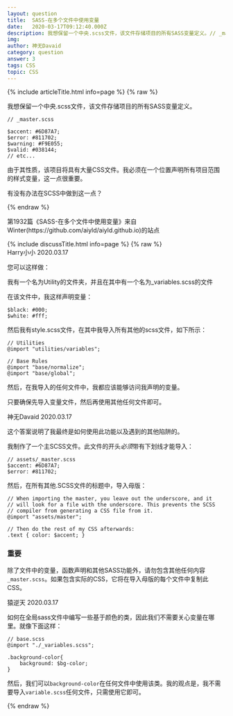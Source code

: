 ```yaml
---
layout: question
title:  SASS-在多个文件中使用变量
date:   2020-03-17T09:12:40.000Z
description: 我想保留一个中央.scss文件，该文件存储项目的所有SASS变量定义。// _master.scss $accent  #6D87A7;     ...
img: 
author: 神无Davaid
category: question
answer: 3
tags: CSS
topic: CSS
---
```

<div class="article-root">
  <div class="article">
    {% include articleTitle.html info=page %}
    {% raw %}
    <div class="article-content"><p><font style="vertical-align: inherit;"><font style="vertical-align: inherit;">我想保留一个中央.scss文件，该文件存储项目的所有SASS变量定义。</font></font></p>

<pre><code>// _master.scss <font></font>
<font></font>
$accent: #6D87A7;           <font></font>
$error: #811702;<font></font>
$warning: #F9E055;<font></font>
$valid: #038144;<font></font>
// etc... <font></font>
</code></pre>

<p><font style="vertical-align: inherit;"><font style="vertical-align: inherit;">由于其性质，该项目将具有大量CSS文件。</font><font style="vertical-align: inherit;">我必须在一个位置声明所有项目范围的样式变量，这一点很重要。</font></font></p>

<p><font style="vertical-align: inherit;"><font style="vertical-align: inherit;">有没有办法在SCSS中做到这一点？</font></font></p></div>
    {% endraw %}
  </div>
  <p class="winter_mark">第1932篇《SASS-在多个文件中使用变量》来自Winter(https://github.com/aiyld/aiyld.github.io)的站点</p>
  <div class="discuss-wrapper">
    {% include discussTitle.html info=page %}
    {% raw %}
    <div class="discuss-item">
        <div class="discuss-parent">
          <div class="discuss-meta">
            <span class="discuss-user">Harry小小</span>
            <span class="discuss-time">2020.03.17</span>
          </div>
          <div class="discuss-comment"><p><font style="vertical-align: inherit;"><font style="vertical-align: inherit;">您可以这样做：</font></font></p>

<p><font style="vertical-align: inherit;"><font style="vertical-align: inherit;">我有一个名为Utility的文件夹，并且在其中有一个名为_variables.scss的文件</font></font></p>

<p><font style="vertical-align: inherit;"><font style="vertical-align: inherit;">在该文件中，我这样声明变量：</font></font></p>

<pre><code>$black: #000;<font></font>
$white: #fff;<font></font>
</code></pre>

<p><font style="vertical-align: inherit;"><font style="vertical-align: inherit;">然后我有style.scss文件，在其中我导入所有其他的scss文件，如下所示：</font></font></p>

<pre><code>// Utilities<font></font>
@import "utilities/variables";<font></font>
<font></font>
// Base Rules<font></font>
@import "base/normalize";<font></font>
@import "base/global";<font></font>
</code></pre>

<p><font style="vertical-align: inherit;"><font style="vertical-align: inherit;">然后，在我导入的任何文件中，我都应该能够访问我声明的变量。</font></font></p>

<p><font style="vertical-align: inherit;"><font style="vertical-align: inherit;">只要确保先导入变量文件，然后再使用其他任何文件即可。</font></font></p></div>
        </div></div><div class="discuss-item">
        <div class="discuss-parent">
          <div class="discuss-meta">
            <span class="discuss-user">神无Davaid</span>
            <span class="discuss-time">2020.03.17</span>
          </div>
          <div class="discuss-comment"><p><font style="vertical-align: inherit;"><font style="vertical-align: inherit;">这个答案说明了我最终是如何使用此功能以及遇到的其他陷阱的。 </font></font></p>

<p><font style="vertical-align: inherit;"><font style="vertical-align: inherit;">我制作了一个主SCSS文件。</font><font style="vertical-align: inherit;">此文件</font><font style="vertical-align: inherit;">的开头</font></font><em><font style="vertical-align: inherit;"><font style="vertical-align: inherit;">必须</font></font></em><font style="vertical-align: inherit;"><font style="vertical-align: inherit;">带有下划线才能导入：</font></font></p>

<pre><code>// assets/_master.scss <font></font>
$accent: #6D87A7;           <font></font>
$error: #811702;<font></font>
</code></pre>

<p><font style="vertical-align: inherit;"><font style="vertical-align: inherit;">然后，在所有其他.SCSS文件的标题中，导入母版：</font></font></p>

<pre><code>// When importing the master, you leave out the underscore, and it<font></font>
// will look for a file with the underscore. This prevents the SCSS<font></font>
// compiler from generating a CSS file from it.<font></font>
@import "assets/master";<font></font>
<font></font>
// Then do the rest of my CSS afterwards:<font></font>
.text { color: $accent; }<font></font>
</code></pre>

<h3><font style="vertical-align: inherit;"><font style="vertical-align: inherit;">重要</font></font></h3>

<p><font style="vertical-align: inherit;"><font style="vertical-align: inherit;">除了文件中的变量，函数声明和其他SASS功能外，请勿包含其他任何内容</font></font><code>_master.scss</code><font style="vertical-align: inherit;"><font style="vertical-align: inherit;">。</font><font style="vertical-align: inherit;">如果包含实际的CSS，它将在导入母版的每个文件中复制此CSS。</font></font></p></div>
        </div></div><div class="discuss-item">
        <div class="discuss-parent">
          <div class="discuss-meta">
            <span class="discuss-user">猿逆天</span>
            <span class="discuss-time">2020.03.17</span>
          </div>
          <div class="discuss-comment"><p><font style="vertical-align: inherit;"><font style="vertical-align: inherit;">如何在全局sass文件中编写一些基于颜色的类，因此我们不需要关心变量在哪里。</font><font style="vertical-align: inherit;">就像下面这样：</font></font></p>

<pre><code>// base.scss <font></font>
@import "./_variables.scss";<font></font>
<font></font>
.background-color{<font></font>
    background: $bg-color;<font></font>
}<font></font>
</code></pre>

<p><font style="vertical-align: inherit;"><font style="vertical-align: inherit;">然后，我们可以</font></font><code>background-color</code><font style="vertical-align: inherit;"><font style="vertical-align: inherit;">在任何文件中</font><font style="vertical-align: inherit;">使用</font><font style="vertical-align: inherit;">该类。</font><font style="vertical-align: inherit;">我的观点是，我不需要导入</font></font><code>variable.scss</code><font style="vertical-align: inherit;"><font style="vertical-align: inherit;">任何文件，只需使用它即可。</font></font></p></div>
        </div></div>
    {% endraw %}
  </div>
<div>
